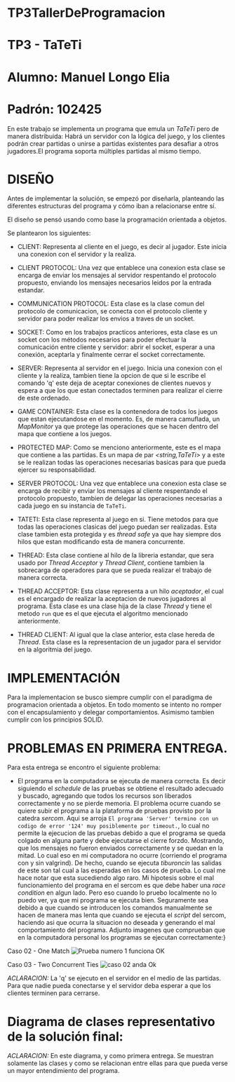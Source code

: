 # TP3TallerDeProgramacion
# TP3 - TaTeTi
# Alumno: Manuel Longo Elia
# Padrón: 102425

En este trabajo se implementa un programa que emula un *TaTeTi* pero de manera distribuida: Habrá un servidor con la lógica del juego, y los clientes podrán crear partidas o unirse a partidas existentes para desafiar a otros jugadores.El programa soporta múltiples partidas al mismo tiempo.

# DISEÑO

Antes de implementar la solución, se empezó por diseñarla, planteando las diferentes estructuras del programa y cómo iban a relacionarse entre sí. 

El diseño se pensó usando como base la programación orientada a objetos.

Se plantearon los siguientes:

- CLIENT: Representa al cliente en el juego, es decir al jugador. Este inicia una conexion con el servidor y la realiza.

- CLIENT PROTOCOL: Una vez que entablece una conexion esta clase se encarga de enviar los mensajes al servidor respentando el protocolo propuesto, enviando los mensajes necesarios leidos por la entrada estandar. 

- COMMUNICATION PROTOCOL: Esta clase es la clase comun del protocolo de comunicacion, se conecta con el protocolo cliente y servidor para poder realizar los envios a traves de un socket.

- SOCKET: Como en los trabajos practicos anteriores, esta clase es un socket con los métodos necesarios para poder efectuar la comunicación entre cliente y servidor: abrir el socket, esperar a una conexión, aceptarla y finalmente cerrar el socket correctamente.

- SERVER: Representa al servidor en el juego. Inicia una conexion con el cliente y la realiza, tambien tiene la opcion de que si le escribe el comando 'q' este deja de aceptar conexiones de clientes nuevos y espera a que los que estan conectados terminen para realizar el cierre de este ordenado.

- GAME CONTAINER: Esta clase es la contenedora de todos los juegos que estan ejecutandose en el momento. Es, de manera camuflada, un *MapMonitor* ya que protege las operaciones que se hacen dentro del mapa que contiene a los juegos.

- PROTECTED MAP: Como se menciono anteriormente, este es el mapa que contiene a las partidas. Es un mapa de par *<string,TaTeTi>* y a este se le realizan todas las operaciones necesarias basicas para que pueda ejercer su responsabilidad.

- SERVER PROTOCOL: Una vez que entablece una conexion esta clase se encarga de recibir y enviar los mensajes al cliente respentando el protocolo propuesto, tambien de delegar las operaciones necesarias a cada juego en su instancia de `TaTeTi`.

- TATETI: Esta clase representa al juego en si. Tiene metodos para que todas las operaciones clasicas del juego puedan ser realizadas. Esta clase tambien esta protegida y es *thread safe* ya que hay siempre dos hilos que estan modificando esta de manera concurrente.

- THREAD: Esta clase contiene al hilo de la libreria estandar, que sera usado por *Thread Acceptor* y *Thread Client*, contiene tambien la sobrecarga de operadores para que se pueda realizar el trabajo de manera correcta.

- THREAD ACCEPTOR: Esta clase representa a un hilo *aceptador*, el cual es el encargado de realizar la aceptacion de nuevos jugadores al programa. Esta clase es una clase hija de la clase *Thread* y tiene el metodo `run` que es el que ejecuta el algoritmo mencionado anteriormente.

- THREAD CLIENT: Al igual que la clase anterior, esta clase hereda de *Thread*. Esta clase es la representacion de un jugador para el servidor en la algoritmia del juego.

# IMPLEMENTACIÓN

Para la implementacion se busco siempre cumplir con el paradigma de programacion orientada a objetos. En todo momento se intento no romper con el encapsulamiento y delegar comportamientos. Asimismo tambien cumplir con los principios SOLID.

# PROBLEMAS EN PRIMERA ENTREGA.

Para esta entrega se encontro el siguiente problema:

- El programa en la computadora se ejecuta de manera correcta. Es decir siguiendo el *schedule* de las pruebas se obtiene el resultado adecuado y buscado, agregando que todos los recursos son liberados correctamente y no se pierde memoria. El problema ocurre cuando se quiere subir el programa a la plataforma de pruebas provisto por la catedra *sercom*. Aqui se arroja `El programa 'Server' termino con un codigo de error '124' muy posiblemente por timeout.`, lo cual no permite la ejecucion de las pruebas debido a que el programa se queda colgado en alguna parte y debe ejecutarse el cierre forzdo. Mostrando, que los mensajes no fueron enviados correctamente y se quedan en la mitad. Lo cual eso en mi computadora no ocurre (corriendo el programa con y sin valgrind). De hecho, cuando se ejecuta *tiburoncin* las salidas de este son tal cual a las esperadas en los casos de prueba. Lo cual me hace notar que esta sucediendo algo raro. 
Mi hipotesis sobre el mal funcionamiento del programa en el sercom es que debe haber una *race condition* en algun lado. Pero eso cuando lo pruebo localmente no lo puedo ver, ya que mi programa se ejecuta bien. Seguramente sea debido a que cuando se introducen los comandos manualmente se hacen de manera mas lenta que cuando se ejecuta el *script* del sercom, haciendo asi que ocurra la situacion no deseada y generando el mal comportamiento del programa. 
Adjunto imagenes que comprueban que en la computadora personal los programas se ejecutan correctamente:}

Caso 02 - One Match
![Prueba numero 1 funciona OK](https://user-images.githubusercontent.com/45469722/120196018-bdc6c200-c1f5-11eb-9f2a-9afb96cd9c2f.png)

Caso 03 - Two Concurrent Ties
![caso 02 anda Ok](https://user-images.githubusercontent.com/45469722/120196033-c0c1b280-c1f5-11eb-99d4-c465710cb77f.png)

*ACLARACION:* La 'q' se ejecuto en el servidor en el medio de las partidas. Para que nadie pueda conectarse y el servidor deba esperar a que los clientes terminen para cerrarse.


# Diagrama de clases representativo de la solución final:
*ACLARACION:* En este diagrama, y como primera entrega. Se muestran solamente las clases y como se relacionan entre ellas para que pueda verse un mayor entendimiento del programa.

